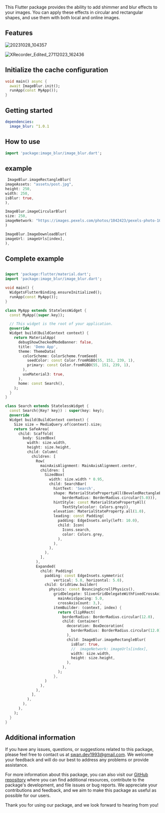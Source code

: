 
This Flutter package provides the ability to add shimmer and blur effects to your images. You can apply these effects in circular and rectangular shapes, and use them with both local and online images.



## Features

![20231028_104357](https://github.com/SwanFlutter/image_blur/assets/151648897/69690164-df90-48f0-a0a2-0788fd5a0b4b)

![XRecorder_Edited_27112023_162436](https://github.com/SwanFlutter/image_blur/assets/151648897/010dee40-8e71-4074-bae9-e87942a76a66)


## Initialize the cache configuration
```dart
void main() async {
  await ImageBlur.init();
  runApp(const MyApp());
}
```
## Getting started

```yaml
dependencies:
  image_blur: ^1.0.1
```

## How to use

```dart
import 'package:image_blur/image_blur.dart';

```

## example

```dart
 ImageBlur.imageRectangleBlur(
imageAssets: "assets/post.jpg",
height: 250,
width: 250,
isBlur: true,
),
```

```dart
ImageBlur.imageCircularBlur(
size: 250,
imageNetwork: "https://images.pexels.com/photos/1042423/pexels-photo-1042423.jpeg?auto=compress&cs=tinysrgb&w=1600",
)                           
```


```dart
ImageBlur.ImageDownloadBlur(
imageUrl: imageUrls[index],
),
```



## Complete example
```dart

import 'package:flutter/material.dart';
import 'package:image_blur/image_blur.dart';

void main() {
  WidgetsFlutterBinding.ensureInitialized();
  runApp(const MyApp());
}

class MyApp extends StatelessWidget {
  const MyApp({super.key});

  // This widget is the root of your application.
  @override
  Widget build(BuildContext context) {
    return MaterialApp(
      debugShowCheckedModeBanner: false,
      title: 'Demo App',
      theme: ThemeData(
        colorScheme: ColorScheme.fromSeed(
          seedColor: const Color.fromRGBO(55, 151, 239, 1),
          primary: const Color.fromRGBO(55, 151, 239, 1),
        ),
        useMaterial3: true,
      ),
      home: const Search(),
    );
  }
}

class Search extends StatelessWidget {
  const Search({Key? key}) : super(key: key);
  @override
  Widget build(BuildContext context) {
    Size size = MediaQuery.of(context).size;
    return SafeArea(
      child: Scaffold(
        body: SizedBox(
          width: size.width,
          height: size.height,
          child: Column(
            children: [
              Row(
                mainAxisAlignment: MainAxisAlignment.center,
                children: [
                  SizedBox(
                    width: size.width * 0.95,
                    child: SearchBar(
                      hintText: 'Search',
                      shape: MaterialStatePropertyAll(BeveledRectangleBorder(
                          borderRadius: BorderRadius.circular(5.0))),
                      hintStyle: const MaterialStatePropertyAll(
                          TextStyle(color: Colors.grey)),
                      elevation: MaterialStateProperty.all(1.0),
                      leading: const Padding(
                        padding: EdgeInsets.only(left: 10.0),
                        child: Icon(
                          Icons.search,
                          color: Colors.grey,
                        ),
                      ),
                    ),
                  ),
                ],
              ),
              Expanded(
                child: Padding(
                  padding: const EdgeInsets.symmetric(
                      vertical: 5.0, horizontal: 5.0),
                  child: GridView.builder(
                    physics: const BouncingScrollPhysics(),
                      gridDelegate: SliverGridDelegateWithFixedCrossAxisCount(crossAxisSpacing: 5.0,
                        mainAxisSpacing: 5.0,
                        crossAxisCount: 3,),
                      itemBuilder: (context, index) {
                        return ClipRRect(
                          borderRadius: BorderRadius.circular(12.0),
                          child: Container(
                            decoration: BoxDecoration(
                              borderRadius: BorderRadius.circular(12.0),
                            ),
                            child: ImageBlur.imageRectangleBlur(
                              isBlur: true,
                              //  imageNetwork: imageUrls[index],
                              width: size.width,
                              height: size.height,
                            ),
                          ),
                        );
                      },
                  )
                ),
              ),
            ],
          ),
        ),
      ),
    );
  }
}

```



## Additional information

If you have any issues, questions, or suggestions related to this package, please feel free to contact us at [swan.dev1993@gmail.com](mailto:zagros.development.group@gmail.com). We welcome your feedback and will do our best to address any problems or provide assistance.

For more information about this package, you can also visit our [GitHub repository](https://github.com/SwanFlutter/image_blur) where you can find additional resources, contribute to the package's development, and file issues or bug reports. We appreciate your contributions and feedback, and we aim to make this package as useful as possible for our users.

Thank you for using our package, and we look forward to hearing from you!
